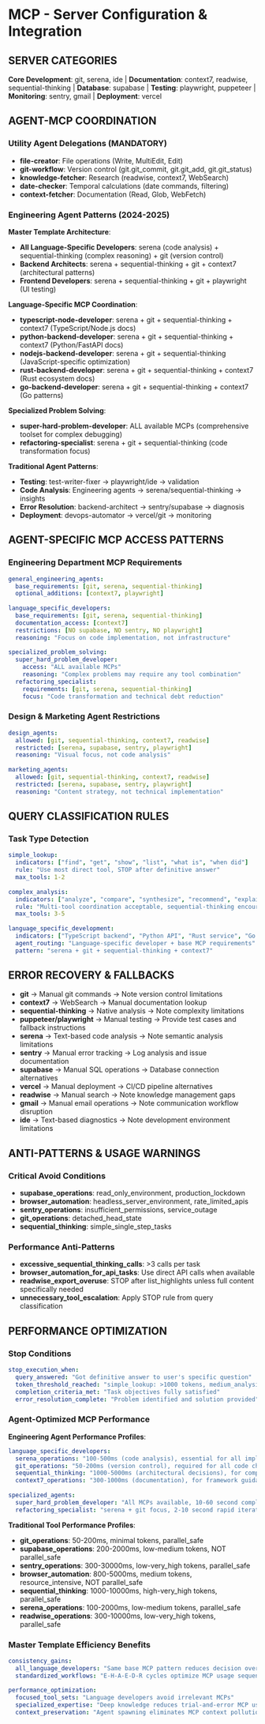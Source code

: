 # MCP - Server Configuration & Integration

## SERVER CATEGORIES
**Core Development**: git, serena, ide | **Documentation**: context7, readwise, sequential-thinking | **Database**: supabase | **Testing**: playwright, puppeteer | **Monitoring**: sentry, gmail | **Deployment**: vercel

## AGENT-MCP COORDINATION

### Utility Agent Delegations (MANDATORY)
- **file-creator**: File operations (Write, MultiEdit, Edit)
- **git-workflow**: Version control (git.git_commit, git.git_add, git.git_status)
- **knowledge-fetcher**: Research (readwise, context7, WebSearch)
- **date-checker**: Temporal calculations (date commands, filtering)
- **context-fetcher**: Documentation (Read, Glob, WebFetch)

### Engineering Agent Patterns (2024-2025)

**Master Template Architecture**:
- **All Language-Specific Developers**: serena (code analysis) + sequential-thinking (complex reasoning) + git (version control)
- **Backend Architects**: serena + sequential-thinking + git + context7 (architectural patterns)
- **Frontend Developers**: serena + sequential-thinking + git + playwright (UI testing)

**Language-Specific MCP Coordination**:
- **typescript-node-developer**: serena + git + sequential-thinking + context7 (TypeScript/Node.js docs)
- **python-backend-developer**: serena + git + sequential-thinking + context7 (Python/FastAPI docs)
- **nodejs-backend-developer**: serena + git + sequential-thinking (JavaScript-specific optimization)
- **rust-backend-developer**: serena + git + sequential-thinking + context7 (Rust ecosystem docs)
- **go-backend-developer**: serena + git + sequential-thinking + context7 (Go patterns)

**Specialized Problem Solving**:
- **super-hard-problem-developer**: ALL available MCPs (comprehensive toolset for complex debugging)
- **refactoring-specialist**: serena + git + sequential-thinking (code transformation focus)

**Traditional Agent Patterns**:
- **Testing**: test-writer-fixer → playwright/ide → validation
- **Code Analysis**: Engineering agents → serena/sequential-thinking → insights
- **Error Resolution**: backend-architect → sentry/supabase → diagnosis
- **Deployment**: devops-automator → vercel/git → monitoring

## AGENT-SPECIFIC MCP ACCESS PATTERNS

### Engineering Department MCP Requirements
```yaml
general_engineering_agents:
  base_requirements: [git, serena, sequential-thinking]
  optional_additions: [context7, playwright]
  
language_specific_developers:
  base_requirements: [git, serena, sequential-thinking]
  documentation_access: [context7]
  restrictions: [NO supabase, NO sentry, NO playwright]
  reasoning: "Focus on code implementation, not infrastructure"
  
specialized_problem_solving:
  super_hard_problem_developer:
    access: "ALL available MCPs"
    reasoning: "Complex problems may require any tool combination"
  refactoring_specialist:
    requirements: [git, serena, sequential-thinking]
    focus: "Code transformation and technical debt reduction"
```

### Design & Marketing Agent Restrictions
```yaml
design_agents:
  allowed: [git, sequential-thinking, context7, readwise]
  restricted: [serena, supabase, sentry, playwright]
  reasoning: "Visual focus, not code analysis"
  
marketing_agents:
  allowed: [git, sequential-thinking, context7, readwise]
  restricted: [serena, supabase, sentry, playwright]
  reasoning: "Content strategy, not technical implementation"
```

## QUERY CLASSIFICATION RULES

### Task Type Detection
```yaml
simple_lookup:
  indicators: ["find", "get", "show", "list", "what is", "when did"]
  rule: "Use most direct tool, STOP after definitive answer"
  max_tools: 1-2
  
complex_analysis:
  indicators: ["analyze", "compare", "synthesize", "recommend", "explain why", "how should"]
  rule: "Multi-tool coordination acceptable, sequential-thinking encouraged"
  max_tools: 3-5
  
language_specific_development:
  indicators: ["TypeScript backend", "Python API", "Rust service", "Go microservice", "Node.js optimization"]
  agent_routing: "Language-specific developer + base MCP requirements"
  pattern: "serena + git + sequential-thinking + context7"
```

## ERROR RECOVERY & FALLBACKS
- **git** → Manual git commands → Note version control limitations  
- **context7** → WebSearch → Manual documentation lookup
- **sequential-thinking** → Native analysis → Note complexity limitations
- **puppeteer/playwright** → Manual testing → Provide test cases and fallback instructions
- **serena** → Text-based code analysis → Note semantic analysis limitations
- **sentry** → Manual error tracking → Log analysis and issue documentation
- **supabase** → Manual SQL operations → Database connection alternatives
- **vercel** → Manual deployment → CI/CD pipeline alternatives
- **readwise** → Manual search → Note knowledge management gaps
- **gmail** → Manual email operations → Note communication workflow disruption
- **ide** → Text-based diagnostics → Note development environment limitations

## ANTI-PATTERNS & USAGE WARNINGS

### Critical Avoid Conditions
- **supabase_operations**: read_only_environment, production_lockdown
- **browser_automation**: headless_server_environment, rate_limited_apis
- **sentry_operations**: insufficient_permissions, service_outage
- **git_operations**: detached_head_state
- **sequential_thinking**: simple_single_step_tasks

### Performance Anti-Patterns
- **excessive_sequential_thinking_calls**: >3 calls per task
- **browser_automation_for_api_tasks**: Use direct API calls when available
- **readwise_export_overuse**: STOP after list_highlights unless full content specifically needed
- **unnecessary_tool_escalation**: Apply STOP rule from query classification

## PERFORMANCE OPTIMIZATION

### Stop Conditions
```yaml
stop_execution_when:
  query_answered: "Got definitive answer to user's specific question"
  token_threshold_reached: "simple_lookup: >1000 tokens, medium_analysis: >5000 tokens, complex_analysis: >15000 tokens"
  completion_criteria_met: "Task objectives fully satisfied"
  error_resolution_complete: "Problem identified and solution provided"
```

### Agent-Optimized MCP Performance

**Engineering Agent Performance Profiles**:
```yaml
language_specific_developers:
  serena_operations: "100-500ms (code analysis), essential for all implementations"
  git_operations: "50-200ms (version control), required for all code changes"
  sequential_thinking: "1000-5000ms (architectural decisions), for complex problems"
  context7_operations: "300-1000ms (documentation), for framework guidance"
  
specialized_agents:
  super_hard_problem_developer: "All MCPs available, 10-60 second complex analysis cycles"
  refactoring_specialist: "serena + git focus, 2-10 second rapid iteration cycles"
```

**Traditional Tool Performance Profiles**:
- **git_operations**: 50-200ms, minimal tokens, parallel_safe
- **supabase_operations**: 200-2000ms, low-medium tokens, NOT parallel_safe
- **sentry_operations**: 300-30000ms, low-very_high tokens, parallel_safe
- **browser_automation**: 800-5000ms, medium tokens, resource_intensive, NOT parallel_safe
- **sequential_thinking**: 1000-10000ms, high-very_high tokens, parallel_safe
- **serena_operations**: 100-2000ms, low-medium tokens, parallel_safe
- **readwise_operations**: 300-10000ms, low-very_high tokens, parallel_safe

### Master Template Efficiency Benefits
```yaml
consistency_gains:
  all_language_developers: "Same base MCP pattern reduces decision overhead"
  standardized_workflows: "E-H-A-E-D-R cycles optimize MCP usage sequences"
  
performance_optimization:
  focused_tool_sets: "Language developers avoid irrelevant MCPs"
  specialized_expertise: "Deep knowledge reduces trial-and-error MCP usage"
  context_preservation: "Agent spawning eliminates MCP context pollution"
```